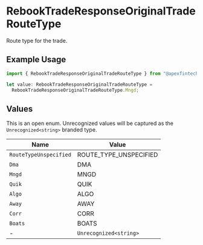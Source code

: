 # RebookTradeResponseOriginalTradeRouteType

Route type for the trade.

## Example Usage

```typescript
import { RebookTradeResponseOriginalTradeRouteType } from "@apexfintechsolutions/ascend-sdk/models/components";

let value: RebookTradeResponseOriginalTradeRouteType =
  RebookTradeResponseOriginalTradeRouteType.Mngd;
```

## Values

This is an open enum. Unrecognized values will be captured as the `Unrecognized<string>` branded type.

| Name                   | Value                  |
| ---------------------- | ---------------------- |
| `RouteTypeUnspecified` | ROUTE_TYPE_UNSPECIFIED |
| `Dma`                  | DMA                    |
| `Mngd`                 | MNGD                   |
| `Quik`                 | QUIK                   |
| `Algo`                 | ALGO                   |
| `Away`                 | AWAY                   |
| `Corr`                 | CORR                   |
| `Boats`                | BOATS                  |
| -                      | `Unrecognized<string>` |